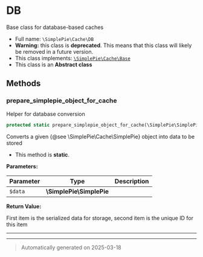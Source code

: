 
# DB

Base class for database-based caches



* Full name: `\SimplePie\Cache\DB`
* **Warning:** this class is **deprecated**. This means that this class will likely be removed in a future version.
* This class implements:
[`\SimplePie\Cache\Base`](./Base.md)
* This class is an **Abstract class**




## Methods


### prepare_simplepie_object_for_cache

Helper for database conversion

```php
protected static prepare_simplepie_object_for_cache(\SimplePie\SimplePie $data): array
```

Converts a given {@see \SimplePie\Cache\SimplePie} object into data to be stored

* This method is **static**.




**Parameters:**

| Parameter | Type | Description |
|-----------|------|-------------|
| `$data` | **\SimplePie\SimplePie** |  |


**Return Value:**

First item is the serialized data for storage, second item is the unique ID for this item




***


***
> Automatically generated on 2025-03-18
